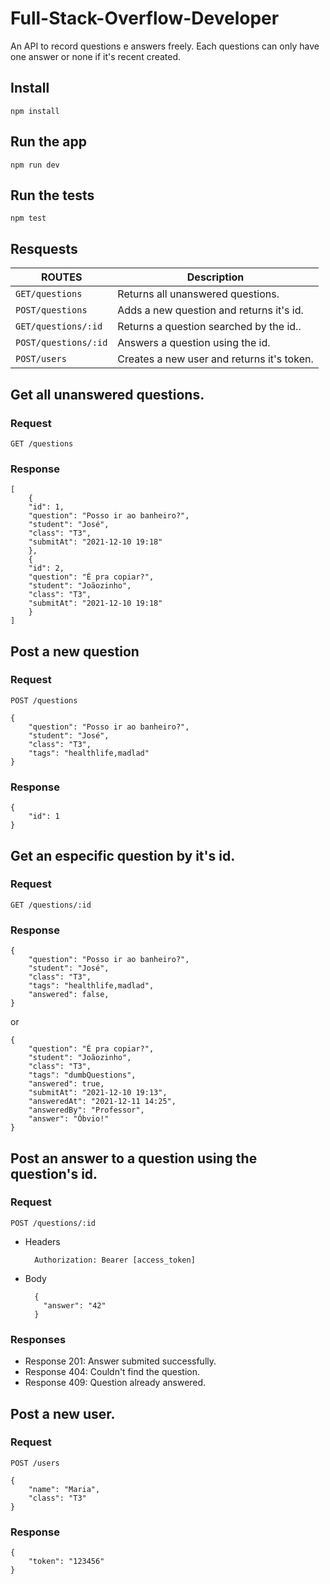 # Full-Stack-Overflow-Developer

An API to record questions e answers freely. Each questions can only have one answer or none if it's recent created.

## Install

    npm install

## Run the app

    npm run dev

## Run the tests

    npm test

## Resquests

| ROUTES               | Description                                |
| -------------------- | ------------------------------------------ |
| `GET/questions`      | Returns all unanswered questions.          |
| `POST/questions`     | Adds a new question and returns it's id.   |
| `GET/questions/:id`  | Returns a question searched by the id..    |
| `POST/questions/:id` | Answers a question using the id.           |
| `POST/users`         | Creates a new user and returns it's token. |

## Get all unanswered questions.

### Request

`GET /questions`

### Response

    [
        {
        "id": 1,
        "question": "Posso ir ao banheiro?",
        "student": "José",
        "class": "T3",
        "submitAt": "2021-12-10 19:18"
        },
        {
        "id": 2,
        "question": "É pra copiar?",
        "student": "Joãozinho",
        "class": "T3",
        "submitAt": "2021-12-10 19:18"
        }
    ]

## Post a new question

### Request

`POST /questions`

    {
        "question": "Posso ir ao banheiro?",
        "student": "José",
        "class": "T3",
        "tags": "healthlife,madlad"
    }

### Response

    {
        "id": 1
    }

## Get an especific question by it's id.

### Request

`GET /questions/:id`

### Response

    {
        "question": "Posso ir ao banheiro?",
        "student": "José",
        "class": "T3",
        "tags": "healthlife,madlad",
        "answered": false,
    }

or

    {
        "question": "É pra copiar?",
        "student": "Joãozinho",
        "class": "T3",
        "tags": "dumbQuestions",
        "answered": true,
        "submitAt": "2021-12-10 19:13",
        "answeredAt": "2021-12-11 14:25",
        "answeredBy": "Professor",
        "answer": "Óbvio!"
    }

## Post an answer to a question using the question's id.

### Request

`POST /questions/:id`

- Headers

        Authorization: Bearer [access_token]

- Body

        {
          "answer": "42"
        }

### Responses

- Response 201: Answer submited successfully.
- Response 404: Couldn't find the question.
- Response 409: Question already answered.

## Post a new user.

### Request

`POST /users`

    {
        "name": "Maria",
        "class": "T3"
    }

### Response

    {
        "token": "123456"
    }
